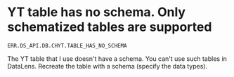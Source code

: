 # YT table has no schema. Only schematized tables are supported

`ERR.DS_API.DB.CHYT.TABLE_HAS_NO_SCHEMA`

The YT table that I use doesn't have a schema. You can't use such tables in DataLens. Recreate the table with a schema (specify the data types).
